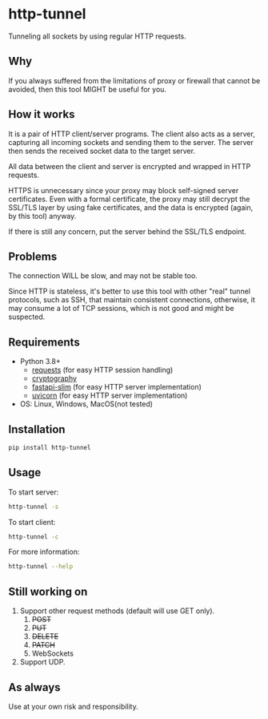 # http-tunnel

Tunneling all sockets by using regular HTTP requests.

## Why

If you always suffered from the limitations of proxy or firewall that cannot be avoided,
then this tool MIGHT be useful for you.

## How it works

It is a pair of HTTP client/server programs.
The client also acts as a server, capturing all incoming sockets and sending them to the server.
The server then sends the received socket data to the target server.

All data between the client and server is encrypted and wrapped in HTTP requests.

HTTPS is unnecessary since your proxy may block self-signed server certificates.
Even with a formal certificate, the proxy may still decrypt the SSL/TLS layer by using fake certificates,
and the data is encrypted (again, by this tool) anyway.

If there is still any concern, put the server behind the SSL/TLS endpoint.

## Problems

The connection WILL be slow, and may not be stable too.

Since HTTP is stateless,
it's better to use this tool with other "real" tunnel protocols, such as SSH, that maintain consistent connections,
otherwise, it may consume a lot of TCP sessions, which is not good and might be suspected.

## Requirements

- Python 3.8+
  - [requests](https://pypi.org/project/requests/) (for easy HTTP session handling)
  - [cryptography](https://pypi.org/project/cryptography/)
  - [fastapi-slim](https://pypi.org/project/fastapi-slim/) (for easy HTTP server implementation)
  - [uvicorn](https://pypi.org/project/uvicorn/) (for easy HTTP server implementation)
- OS: Linux, Windows, MacOS(not tested)

## Installation

```bash
pip install http-tunnel
```

## Usage

To start server:

```bash
http-tunnel -s
```

To start client:

```bash
http-tunnel -c
```

For more information:

```bash
http-tunnel --help
```

## Still working on

1. Support other request methods (default will use GET only).
   1. ~~POST~~
   2. ~~PUT~~
   3. ~~DELETE~~
   4. ~~PATCH~~
   5. WebSockets
2. Support UDP.

## As always

Use at your own risk and responsibility.
